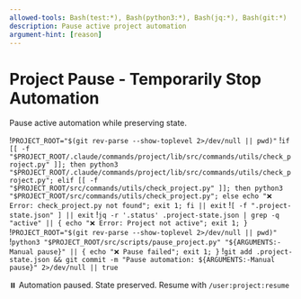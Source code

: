 ```yaml
---
allowed-tools: Bash(test:*), Bash(python3:*), Bash(jq:*), Bash(git:*)
description: Pause active project automation
argument-hint: [reason]
---
```


# Project Pause - Temporarily Stop Automation

Pause active automation while preserving state.

!`PROJECT_ROOT="$(git rev-parse --show-toplevel 2>/dev/null || pwd)"`
!`if [[ -f "$PROJECT_ROOT/.claude/commands/project/lib/src/commands/utils/check_project.py" ]]; then python3 "$PROJECT_ROOT/.claude/commands/project/lib/src/commands/utils/check_project.py"; elif [[ -f "$PROJECT_ROOT/src/commands/utils/check_project.py" ]]; then python3 "$PROJECT_ROOT/src/commands/utils/check_project.py"; else echo "❌ Error: check_project.py not found"; exit 1; fi || exit`
!`[ -f ".project-state.json" ] || exit`
!`jq -r '.status' .project-state.json | grep -q "active" || { echo "❌ Error: Project not active"; exit 1; }`
!`PROJECT_ROOT="$(git rev-parse --show-toplevel 2>/dev/null || pwd)"`
!`python3 "$PROJECT_ROOT/src/scripts/pause_project.py" "${ARGUMENTS:-Manual pause}" || { echo "❌ Pause failed"; exit 1; }`
!`git add .project-state.json && git commit -m "Pause automation: ${ARGUMENTS:-Manual pause}" 2>/dev/null || true`

⏸️  Automation paused. State preserved.
Resume with `/user:project:resume`